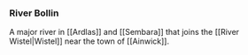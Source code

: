 ### River Bollin
A major river in [[Ardlas]] and [[Sembara]] that joins the [[River Wistel|Wistel]] near the town of [[Ainwick]].
